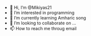 - 👋 Hi, I’m @Mikiyas21
- 👀 I’m interested in programming 
- 🌱 I’m currently learning Amharic song 
- 💞️ I’m looking to collaborate on ...
- 📫 How to reach me throug email 

<!---
Mikiyas21/Mikiyas21 is a ✨ special ✨ repository because its `README.md` (this file) appears on your GitHub profile.
You can click the Preview link to take a look at your changes.
--->
